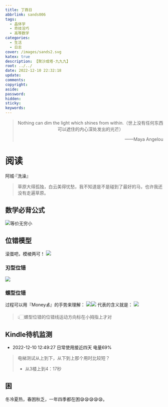 ```yaml
---
title: 丁酉日
abbrlink: sands006
tags:
  - 晶体学
  - 奇技淫巧
  - 高等数学
categories:
  - 生活
  - 日志
cover: /images/sands2.svg
katex: true
description: 【聚沙成塔·九九九】
root: ../../
date: 2022-12-10 22:32:18
update:
comments:
copyright:
aside:
password:
hidden:
sticky:
keywords:
---
```


> <center>Nothing can dim the light which shines from within.（世上没有任何东西可以遮住的内心深处发出的光芒） </center>
> <p align="right">——Maya Angelou</p>
# 阅读
阿城·『洗澡』
> 草原大得孤独，白云美得忧愁，我不知道是不是碰到了最好的马，也许我还没有走遍草原。

## 数学必背公式
![等价无穷小](../../../images/20221012/IMG_20221210_144537.jpg)
## 位错模型
滚蛋吧，模棱两可！
![](../../../images/20221012/IMG_20221210_174816.jpg)
### 刃型位错
![](../../../images/20221012/IMG_20221210_174245.jpg)
### 螺型位错
过程可以用『Money💰』的手势来理解：
![](../../../images/20221012/IMG_20221210_170410.jpg)![](../../../images/20221012/IMG_20221210_170412.jpg)
代表的含义就是：
![](../../../images/20221012/IMG_20221210_173451.jpg)
> 👆🏻螺型位错的位错线运动方向标在小拇指上才对
## Kindle待机监测
* 2022-12-10 12:49:27 日常使用接近四天 电量69%
> 电梯测试从上到下，从下到上那个用时比较短？
>- 从3楼上到4：17秒
## 困
冬冷夏热，春困秋乏，一年四季都在困😪😪😪😪😪。
